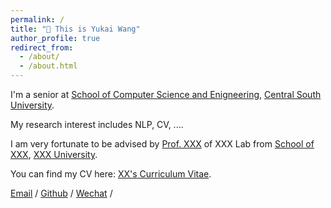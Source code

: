 ```yaml
---
permalink: /
title: "👋 This is Yukai Wang"
author_profile: true
redirect_from: 
  - /about/
  - /about.html
---
```


I'm a senior at [School of Computer Science and Enigneering](https://cse.csu.edu.cn/), [Central South University](https://www.csu.edu.cn/). 

My research interest includes NLP, CV, ....

I am very fortunate to be advised by [Prof. XXX](https://www.XXX.com/) of XXX Lab from [School of XXX](https://www.XXX.com), [XXX University](https://www.XXX.com). 

You can find my CV here: [XX's Curriculum Vitae](../assets/Curriculum_Vitae.pdf).

[Email](mailto:XX@stu.pku.edu.cn) / [Github](https://github.com/QiuDi233) / [Wechat](../images/wechat.jpg) / 
